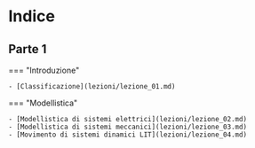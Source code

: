 # Indice
## Parte 1

=== "Introduzione"

    - [Classificazione](lezioni/lezione_01.md)

=== "Modellistica"

    - [Modellistica di sistemi elettrici](lezioni/lezione_02.md)
    - [Modellistica di sistemi meccanici](lezioni/lezione_03.md)
    - [Movimento di sistemi dinamici LIT](lezioni/lezione_04.md)